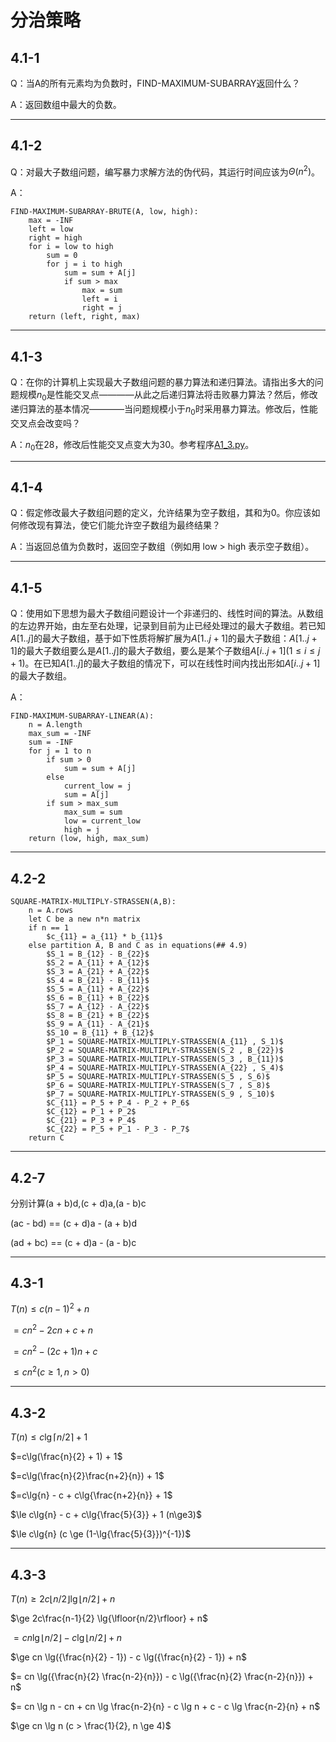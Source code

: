 # 分治策略

## 4.1-1

Q：当A的所有元素均为负数时，FIND-MAXIMUM-SUBARRAY返回什么？

A：返回数组中最大的负数。

--------------------------------------

## 4.1-2

Q：对最大子数组问题，编写暴力求解方法的伪代码，其运行时间应该为$\Theta(n^2)$。

A：

```code
FIND-MAXIMUM-SUBARRAY-BRUTE(A, low, high):
    max = -INF
    left = low
    right = high
    for i = low to high
        sum = 0
        for j = i to high
            sum = sum + A[j]
            if sum > max
                max = sum
                left = i
                right = j
    return (left, right, max)
```

--------------------------------------

## 4.1-3

Q：在你的计算机上实现最大子数组问题的暴力算法和递归算法。请指出多大的问题规模$n_0$是性能交叉点————从此之后递归算法将击败暴力算法？然后，修改递归算法的基本情况————当问题规模小于$n_0$时采用暴力算法。修改后，性能交叉点会改变吗？

A：$n_0$在28，修改后性能交叉点变大为30。参考程序[A1_3.py](Resources/A1_3.py)。

--------------------------------------

## 4.1-4

Q：假定修改最大子数组问题的定义，允许结果为空子数组，其和为0。你应该如何修改现有算法，使它们能允许空子数组为最终结果？

A：当返回总值为负数时，返回空子数组（例如用 low > high 表示空子数组）。

--------------------------------------

## 4.1-5

Q：使用如下思想为最大子数组问题设计一个非递归的、线性时间的算法。从数组的左边界开始，由左至右处理，记录到目前为止已经处理过的最大子数组。若已知$A[1..j]$的最大子数组，基于如下性质将解扩展为$A[1..j+1]$的最大子数组：$A[1..j+1]$的最大子数组要么是$A[1..j]$的最大子数组，要么是某个子数组$A[i..j+1](1\leq{i}\leq{j+1})$。在已知$A[1..j]$的最大子数组的情况下，可以在线性时间内找出形如$A[i..j+1]$的最大子数组。

A：

```
FIND-MAXIMUM-SUBARRAY-LINEAR(A):
    n = A.length
    max_sum = -INF
    sum = -INF
    for j = 1 to n
        if sum > 0
            sum = sum + A[j]
        else
            current_low = j
            sum = A[j]
        if sum > max_sum
            max_sum = sum
            low = current_low
            high = j
    return (low, high, max_sum)
```

--------------------------------------

## 4.2-2
```
SQUARE-MATRIX-MULTIPLY-STRASSEN(A,B):
    n = A.rows
    let C be a new n*n matrix
    if n == 1
        $c_{11} = a_{11} * b_{11}$
    else partition A, B and C as in equations(## 4.9)
        $S_1 = B_{12} - B_{22}$
        $S_2 = A_{11} + A_{12}$
        $S_3 = A_{21} + A_{22}$
        $S_4 = B_{21} - B_{11}$
        $S_5 = A_{11} + A_{22}$
        $S_6 = B_{11} + B_{22}$
        $S_7 = A_{12} - A_{22}$
        $S_8 = B_{21} + B_{22}$
        $S_9 = A_{11} - A_{21}$
        $S_10 = B_{11} + B_{12}$
        $P_1 = SQUARE-MATRIX-MULTIPLY-STRASSEN(A_{11} , S_1)$
        $P_2 = SQUARE-MATRIX-MULTIPLY-STRASSEN(S_2 , B_{22})$
        $P_3 = SQUARE-MATRIX-MULTIPLY-STRASSEN(S_3 , B_{11})$
        $P_4 = SQUARE-MATRIX-MULTIPLY-STRASSEN(A_{22} , S_4)$
        $P_5 = SQUARE-MATRIX-MULTIPLY-STRASSEN(S_5 , S_6)$
        $P_6 = SQUARE-MATRIX-MULTIPLY-STRASSEN(S_7 , S_8)$
        $P_7 = SQUARE-MATRIX-MULTIPLY-STRASSEN(S_9 , S_10)$
        $C_{11} = P_5 + P_4 - P_2 + P_6$
        $C_{12} = P_1 + P_2$
        $C_{21} = P_3 + P_4$
        $C_{22} = P_5 + P_1 - P_3 - P_7$
    return C
```

--------------------------------------

## 4.2-7

分别计算(a + b)d,(c + d)a,(a - b)c

(ac - bd) == (c + d)a - (a + b)d

(ad + bc) == (c + d)a - (a - b)c

--------------------------------------

## 4.3-1

$T(n) \le c(n - 1)^2 + n$

$=cn^2 - 2cn + c + n$

$=cn^2 - (2c + 1)n + c$

$\le{cn^2}(c\ge1, n > 0)$

--------------------------------------

## 4.3-2

$T(n) \le c\lg{\lceil{n/2}\rceil} + 1$

$=c\lg(\frac{n}{2} + 1) + 1$

$=c\lg(\frac{n}{2}\frac{n+2}{n}) + 1$

$=c\lg{n} - c + c\lg{\frac{n+2}{n}} + 1$

$\le c\lg{n} - c + c\lg{\frac{5}{3}} + 1 (n\ge3)$

$\le c\lg{n} (c \ge (1-\lg{\frac{5}{3}})^{-1})$

--------------------------------------

## 4.3-3

$T(n) \ge 2c\lfloor{n/2}\rfloor \lg{\lfloor{n/2}\rfloor} + n$

$\ge 2c\frac{n-1}{2} \lg{\lfloor{n/2}\rfloor} + n$

$= cn \lg{\lfloor{n/2}\rfloor} - c \lg{\lfloor{n/2}\rfloor} + n$

$\ge cn \lg({\frac{n}{2} - 1}) - c \lg({\frac{n}{2} - 1}) + n$

$= cn \lg({\frac{n}{2} \frac{n-2}{n}}) - c \lg({\frac{n}{2} \frac{n-2}{n}}) + n$

$= cn \lg n - cn + cn \lg \frac{n-2}{n} - c \lg n + c - c \lg \frac{n-2}{n} + n$

$\ge cn \lg n (c > \frac{1}{2}, n \ge 4)$

